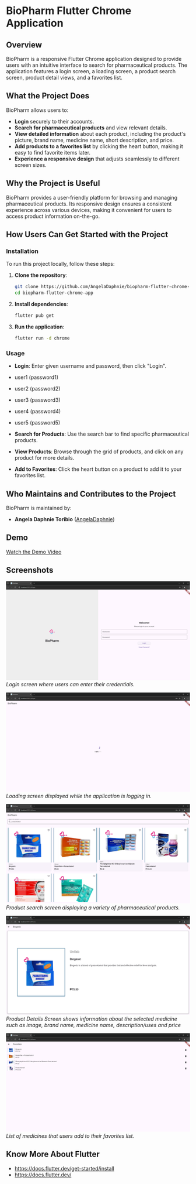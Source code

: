 # BioPharm Flutter Chrome Application

## Overview

BioPharm is a responsive Flutter Chrome application designed to provide users with an intuitive interface to search for pharmaceutical products. The application features a login screen, a loading screen, a product search screen, product detail views, and a favorites list.

## What the Project Does

BioPharm allows users to:

- **Login** securely to their accounts.
- **Search for pharmaceutical products** and view relevant details.
- **View detailed information** about each product, including the product's picture, brand name, medicine name, short description, and price.
- **Add products to a favorites list** by clicking the heart button, making it easy to find favorite items later.
- **Experience a responsive design** that adjusts seamlessly to different screen sizes.

## Why the Project is Useful

BioPharm provides a user-friendly platform for browsing and managing pharmaceutical products. Its responsive design ensures a consistent experience across various devices, making it convenient for users to access product information on-the-go.

## How Users Can Get Started with the Project

### Installation

To run this project locally, follow these steps:

1. **Clone the repository**:
    ```sh
    git clone https://github.com/AngelaDaphnie/biopharm-flutter-chrome-app.git
    cd biopharm-flutter-chrome-app
    ```

2. **Install dependencies**:
    ```sh
    flutter pub get
    ```

3. **Run the application**:
    ```sh
    flutter run -d chrome
    ```

### Usage

- **Login**: Enter given username and password, then click "Login".
- user1 (password1)
- user2 (password2)
- user3 (password3)
- user4 (password4)
- user5 (password5)
  
- **Search for Products**: Use the search bar to find specific pharmaceutical products.
- **View Products**: Browse through the grid of products, and click on any product for more details.
- **Add to Favorites**: Click the heart button on a product to add it to your favorites list.

## Who Maintains and Contributes to the Project

BioPharm is maintained by:

- **Angela Daphnie Toribio** ([AngelaDaphnie](https://github.com/AngelaDaphnie))

## Demo

[Watch the Demo Video](demo_video.mp4)

## Screenshots

![Login Screen](login_screen.png)
*Login screen where users can enter their credentials.*

![Loading Screen](loading_screen.png)
*Loading screen displayed while the application is logging in.*

![Product Search Screen](search_screen.png)
*Product search screen displaying a variety of pharmaceutical products.*

![Product Details](details_screen.png)
*Product Details Screen shows information about the selected medicine such as image, brand name, medicine name, description/uses and price*

![Favorites Screen](favorites_screen.png)
*List of medicines that users add to their favorites list.*

## Know More About Flutter
- https://docs.flutter.dev/get-started/install
- https://docs.flutter.dev/




